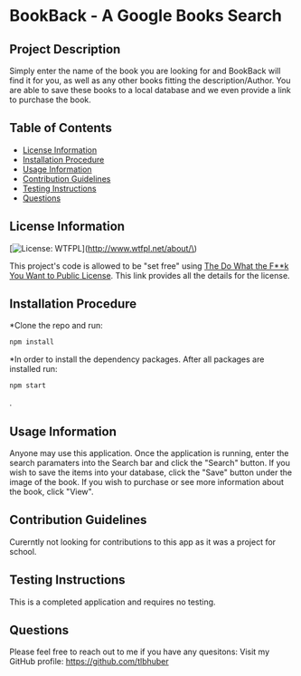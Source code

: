 # BookBack - A Google Books Search



## Project Description
 Simply enter the name of the book you are looking for and BookBack will find it for you, as well as any other books fitting the description/Author.  You are able to save these books to a local database and we even provide a link to purchase the book.

## Table of Contents
* [License Information](#license)
* [Installation Procedure](#install)
* [Usage Information](#usage)
* [Contribution Guidelines](#contribution)
* [Testing Instructions](#test)
* [Questions](#Questions)

## License Information
[![License: WTFPL](https://img.shields.io/badge/License-WTFPL-brightgreen.svg)](http://www.wtfpl.net/about/\) 

This project's code is allowed to be "set free" using [The Do What the F**k You Want to Public License](http://www.wtfpl.net/).  This link provides all the details for the license.

## Installation Procedure
 *Clone the repo and run: 
 ```bash 
 npm install
 ``` 
 *In order to install the dependency packages.  After all packages are installed run: 
 ```bash 
 npm start 
 ```
 .

## Usage Information
 Anyone may use this application.  Once the application is running, enter the search paramaters into the Search bar and click the "Search" button.  If you wish to save the items into your database, click the "Save" button under the image of the book.  If you wish to purchase or see more information about the book, click "View".

## Contribution Guidelines
 Curerntly not looking for contributions to this app as it was a project for school.

## Testing Instructions
 This is a completed application and requires no testing.

## Questions
 
Please feel free to reach out to me if you have any quesitons: 
Visit my GitHub profile: https://github.com/tlbhuber